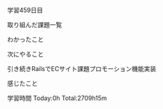 学習459日目

取り組んだ課題一覧



わかったこと

次にやること

引き続きRailsでECサイト課題プロモーション機能実装

感じたこと



学習時間 Today:0h Total:2709h15m